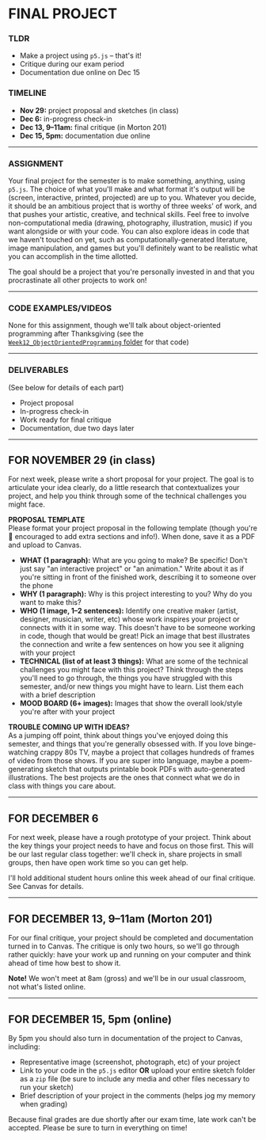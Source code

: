 # FINAL PROJECT  

### TLDR  
* Make a project using `p5.js` – that's it!  
* Critique during our exam period  
* Documentation due online on Dec 15    

### TIMELINE  
* **Nov 29:** project proposal and sketches (in class)  
* **Dec 6:** in-progress check-in  
* **Dec 13, 9–11am:** final critique (in Morton 201)  
* **Dec 15, 5pm:** documentation due online  

***

### ASSIGNMENT  
Your final project for the semester is to make something, anything, using `p5.js`. The choice of what you'll make and what format it's output will be (screen, interactive, printed, projected) are up to you. Whatever you decide, it should be an ambitious project that is worthy of three weeks' of work, and that pushes your artistic, creative, and technical skills. Feel free to involve non-computational media (drawing, photography, illustration, music) if you want alongside or with your code. You can also explore ideas in code that we haven't touched on yet, such as computationally-generated literature, image manipulation, and games but you'll definitely want to be realistic what you can accomplish in the time allotted.

The goal should be a project that you're personally invested in and that you procrastinate all other projects to work on!

***

### CODE EXAMPLES/VIDEOS  
None for this assignment, though we'll talk about object-oriented programming after Thanksgiving (see the [`Week12_ObjectOrientedProgramming` folder](https://github.com/jeffThompson/CreativeProgramming1/tree/master/Week12_ObjectOrientedProgramming) for that code)

***

### DELIVERABLES  
(See below for details of each part)  

* Project proposal  
* In-progress check-in  
* Work ready for final critique  
* Documentation, due two days later

***

## FOR NOVEMBER 29 (in class)   
For next week, please write a short proposal for your project. The goal is to articulate your idea clearly, do a little research that contextualizes your project, and help you think through some of the technical challenges you might face.

**PROPOSAL TEMPLATE**  
Please format your project proposal in the following template (though you're 💯 encouraged to add extra sections and info!). When done, save it as a PDF and upload to Canvas.

* **WHAT (1 paragraph):** What are you going to make? Be specific! Don't just say "an interactive project" or "an animation." Write about it as if you're sitting in front of the finished work, describing it to someone over the phone  
* **WHY (1 paragraph):** Why is this project interesting to you? Why do you want to make this?  
* **WHO (1 image, 1–2 sentences):** Identify one creative maker (artist, designer, musician, writer, etc) whose work inspires your project or connects with it in some way. This doesn't have to be someone working in code, though that would be great! Pick an image that best illustrates the connection and write a few sentences on how you see it aligning with your project  
* **TECHNICAL (list of at least 3 things):** What are some of the technical challenges you might face with this project? Think through the steps you'll need to go through, the things you have struggled with this semester, and/or new things you might have to learn. List them each with a brief description  
* **MOOD BOARD (6+ images):** Images that show the overall look/style you're after with your project

**TROUBLE COMING UP WITH IDEAS?**  
As a jumping off point, think about things you've enjoyed doing this semester, and things that you're generally obsessed with. If you love binge-watching crappy 80s TV, maybe a project that collages hundreds of frames of video from those shows. If you are super into language, maybe a poem-generating sketch that outputs printable book PDFs with auto-generated illustrations. The best projects are the ones that connect what we do in class with things you care about.

***

## FOR DECEMBER 6    
For next week, please have a rough prototype of your project. Think about the key things your project needs to have and focus on those first. This will be our last regular class together: we'll check in, share projects in small groups, then have open work time so you can get help.

I'll hold additional student hours online this week ahead of our final critique. See Canvas for details.

***

## FOR DECEMBER 13, 9–11am (Morton 201)  
For our final critique, your project should be completed and documentation turned in to Canvas. The critique is only two hours, so we'll go through rather quickly: have your work up and running on your computer and think ahead of time how best to show it.

**Note!** We won't meet at 8am (gross) and we'll be in our usual classroom, not what's listed online.

***

## FOR DECEMBER 15, 5pm (online)  
By 5pm you should also turn in documentation of the project to Canvas, including:

* Representative image (screenshot, photograph, etc) of your project  
* Link to your code in the `p5.js` editor **OR** upload your entire sketch folder as a `zip` file (be sure to include any media and other files necessary to run your sketch)  
* Brief description of your project in the comments (helps jog my memory when grading)  

Because final grades are due shortly after our exam time, late work can't be accepted. Please be sure to turn in everything on time!

